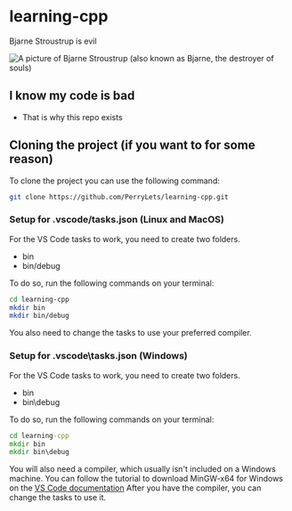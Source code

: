 # learning-cpp

Bjarne Stroustrup is evil

![A picture of Bjarne Stroustrup (also known as Bjarne, the destroyer of souls)](https://user-images.githubusercontent.com/62119804/165332873-57957c92-05b9-42d2-961c-0bab92a46244.jpg)

## I know my code is bad

* That is why this repo exists  

## Cloning the project \(if you want to for some reason\)

To clone the project you can use the following command:

```bash
git clone https://github.com/PerryLets/learning-cpp.git
```

### Setup for .vscode/tasks.json \(Linux and MacOS\)

For the VS Code tasks to work, you need to create two folders.

* bin
* bin/debug

To do so, run the following commands on your terminal:

```bash
cd learning-cpp
mkdir bin
mkdir bin/debug
```

You also need to change the tasks to use your preferred compiler.

### Setup for .vscode\\tasks.json \(Windows\)

For the VS Code tasks to work, you need to create two folders.

* bin
* bin\\debug

To do so, run the following commands on your terminal:

```cmd
cd learning-cpp
mkdir bin
mkdir bin\debug
```

You will also need a compiler, which usually isn't included on a Windows machine.
You can follow the tutorial to download MinGW-x64 for Windows on the [VS Code documentation](https://code.visualstudio.com/docs/languages/cpp#_example-install-mingwx64)
After you have the compiler, you can change the tasks to use it.
